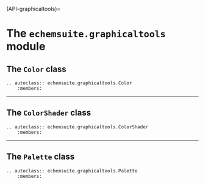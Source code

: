 (API-graphicaltools)=
# The `echemsuite.graphicaltools` module

## The `Color` class

```{eval-rst}
.. autoclass:: echemsuite.graphicaltools.Color
    :members:
```

---

## The `ColorShader` class

```{eval-rst}
.. autoclass:: echemsuite.graphicaltools.ColorShader
    :members:
```

---

## The `Palette` class

```{eval-rst}
.. autoclass:: echemsuite.graphicaltools.Palette
    :members:
```